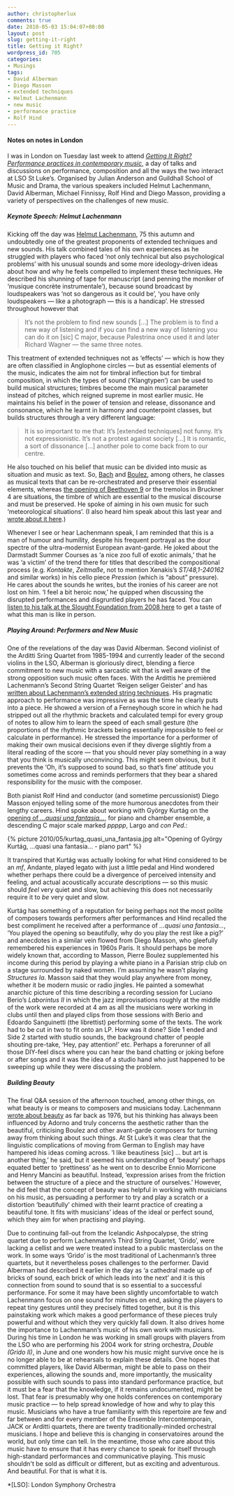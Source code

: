 ```yaml
---
author: christopherlux
comments: true
date: 2010-05-03 15:04:07+00:00
layout: post
slug: getting-it-right
title: Getting it Right?
wordpress_id: 705
categories:
- Musings
tags:
- David Alberman
- Diego Masson
- extended techniques
- Helmut Lachenmann
- new music
- performance practice
- Rolf Hind
---
```


#### Notes on notes in London

I was in London on Tuesday last week to attend _[Getting It Right? Performance practices in contemporary music](http://www.gsmd.ac.uk/gettingitright)_, a day of talks and discussions on performance, composition and all the ways the two interact at LSO St Luke’s. Organised by Julian Anderson and Guildhall School of Music and Drama, the various speakers included Helmut Lachenmann, David Alberman, Michael Finnissy, Rolf Hind and Diego Masson, providing a variety of perspectives on the challenges of new music.

##### Keynote Speech: Helmut Lachenmann

Kicking off the day was [Helmut Lachenmann](http://www.chrisswithinbank.net/tag/helmut-lachenmann/), 75 this autumn and undoubtedly one of the greatest proponents of extended techniques and new sounds. His talk combined tales of his own experiences as he struggled with players who faced ‘not only technical but also psychological problems’ with his unusual sounds and some more ideology-driven ideas about how and why he feels compelled to implement these techniques. He described his shunning of tape for manuscript (and penning the moniker of ‘musique concrète instrumentale’), because sound broadcast by loudspeakers was ‘not so dangerous as it could be’, ‘you have only loudspeakers — like a photograph — this is a handicap’. He stressed throughout however that

> It’s not the problem to find new sounds […] The problem is to find a new way of listening and if you can find a new way of listening you can do it on [sic] C major, because Palestrina once used it and later Richard Wagner — the same three notes.

This treatment of extended techniques not as ‘effects’ — which is how they are often classified in Anglophone circles — but as essential elements of the music, indicates the aim not for timbral inflection but for timbral composition, in which the types of sound (‘Klangtypen’) can be used to build musical structures; timbres become the main musical parameter instead of pitches, which reigned supreme in most earlier music. He maintains his belief in the power of tension and release, dissonance and consonance, which he learnt in harmony and counterpoint classes, but builds structures through a very different language:

> It is so important to me that: It’s [extended techniques] not funny. It’s not expressionistic. It’s not a protest against society […] It is romantic, a sort of dissonance […] another pole to come back from to our centre.

He also touched on his belief that music can be divided into music as situation and music as text. So, [Bach](http://open.spotify.com/track/50xl7To50UAtaXwoArxYGb) and [Boulez](http://open.spotify.com/track/5VVGATDIAszQePW21sLKgW), among others, he classes as musical texts that can be re-orchestrated and preserve their essential elements, whereas [the opening of Beethoven 9](http://open.spotify.com/track/57yKuE3i2INYBwpmUuABwa) or the tremolos in Bruckner 4 are situations, the timbre of which are essential to the musical discourse and must be preserved. He spoke of aiming in his own music for such ‘meteorological situations’. (I also heard him speak about this last year and [wrote about it here](http://www.chrisswithinbank.net/2009/02/lachenmann-in-stuttgart/#meteorology).)

Whenever I see or hear Lachenmann speak, I am reminded that this is a man of humour and humility, despite his frequent portrayal as the dour spectre of the ultra-modernist European avant-garde. He joked about the Darmstadt Summer Courses as ‘a nice zoo full of exotic animals,’ that he was ‘a victim’ of the trend there for titles that described the compositional process (e.g. _Kontakte_, _Zeitmaße_, not to mention Xenakis’s _ST/48,1-240162_ and similar works) in his cello piece _Pression_ (which is “about” pressure). He cares about the sounds he writes, but the ironies of his career are not lost on him. ‘I feel a bit heroic now,’ he quipped when discussing the disrupted performances and disgruntled players he has faced. You can [listen to his talk at the Slought Foundation from 2008 here](http://slought.org/content/11401/) to get a taste of what this man is like in person.

##### Playing Around: Performers and New Music

One of the revelations of the day was David Alberman. Second violinist of the Arditti Sring Quartet from 1985-1994 and currently leader of the second violins in the LSO, Alberman is gloriously direct, blending a fierce commitment to new music with a sarcastic wit that is well aware of the strong opposition such music often faces. With the Ardittis he premièred Lachenmann’s Second String Quartet ‘Reigen seliger Geister’ and has [written about Lachenmann’s extended string techniques](http://www.informaworld.com/openurl?genre=article&issn=0749%2d4467&volume=24&issue=1&spage=39). His pragmatic approach to performance was impressive as was the time he clearly puts into a piece. He showed a version of a Ferneyhough score in which he had stripped out all the rhythmic brackets and calculated tempi for every group of notes to allow him to learn the speed of each small gesture (the proportions of the rhythmic brackets being essentially impossible to feel or calculate in performance). He stressed the importance for a performer of making their own musical decisions even if they diverge slightly from a literal reading of the score — that you should never play something in a way that you think is musically unconvincing. This might seem obvious, but it prevents the ‘Oh, it’s supposed to sound bad, so that’s fine’ attitude you sometimes come across and reminds performers that they bear a shared responsibility for the music with the composer.

Both pianist Rolf Hind and conductor (and sometime percussionist) Diego Masson enjoyed telling some of the more humorous anecdotes from their lengthy careers. Hind spoke about working with György Kurtág on the [opening of _…quasi una fantasia…_](http://www.youtube.com/watch?v=nUCO2gpLHr8), for piano and chamber ensemble, a descending C major scale marked _ppppp_, Largo and _con Ped._:

{% picture 2010/05/kurtag_quasi_una_fantasia.jpg alt="Opening of György Kurtág, …quasi una fantasia… - piano part" %}

It transpired that Kurtág was actually looking for what Hind considered to be an _mf_, Andante, played legato with just a little pedal and Hind wondered whether perhaps there could be a divergence of perceived intensity and feeling, and actual acoustically accurate descriptions — so this music should _feel_ very quiet and slow, but achieving this does not necessarily require it to _be_ very quiet and slow.

Kurtág has something of a reputation for being perhaps not the most polite of composers towards performers after performances and Hind recalled the best compliment he received after a performance of _…quasi una fantasia…_, ‘You played the opening so beautifully, why do you play the rest like a pig?’ and anecdotes in a similar vein flowed from Diego Masson, who gleefully remembered his experiences in 1960s Paris. It should perhaps be more widely known that, according to Masson, Pierre Boulez supplemented his income during this period by playing a white piano in a Parisian strip club on a stage surrounded by naked women. I’m assuming he wasn’t playing _Structures Ia_. Masson said that they would play anywhere from money, whether it be modern music or radio jingles. He painted a somewhat anarchic picture of this time describing a recording session for Luciano Berio’s _Laborintus II_ in which the jazz improvisations roughly at the middle of the work were recorded at 4 am as all the musicians were working in clubs until then and played clips from those sessions with Berio and Edoardo Sanguinetti (the librettist) performing some of the texts. The work had to be cut in two to fit onto an LP. How was it done? Side 1 ended and Side 2 started with studio sounds, the background chatter of people shouting pre-take, ‘Hey, pay attention!’ etc. Perhaps a forerunner of all those DIY-feel discs where you can hear the band chatting or joking before or after songs and it was the idea of a studio hand who just happened to be sweeping up while they were discussing the problem.

##### Building Beauty

The final Q&A session of the afternoon touched, among other things, on what beauty is or means to composers and musicians today. Lachenmann [wrote about beauty](http://www.jstor.org/stable/946043) as far back as 1976, but his thinking has always been influenced by Adorno and truly concerns the aesthetic rather than the beautiful, criticising Boulez and other avant-garde composers for turning away from thinking about such things. At St Luke’s it was clear that the linguistic complications of moving from German to English may have hampered his ideas coming across. ‘I like beautiness [sic] … but art is another thing,’ he said, but it seemed his understanding of ‘beauty’ perhaps equated better to ‘prettiness’ as he went on to describe Ennio Morricone and Henry Mancini as beautiful. Instead, ‘expression arises from the friction between the structure of a piece and the structure of ourselves.’ However, he did feel that the concept of beauty was helpful in working with musicians on his music, as persuading a performer to try and play a scratch or a distortion ‘beautifully’ chimed with their learnt practice of creating a beautiful tone. It fits with musicians’ ideas of the ideal or perfect sound, which they aim for when practising and playing.

Due to continuing fall-out from the Icelandic Ashpocalypse, the string quartet due to perform Lachenmann’s Third String Quartet, ‘Grido’, were lacking a cellist and we were treated instead to a public masterclass on the work. In some ways ‘Grido’ is the most traditional of Lachenmann’s three quartets, but it nevertheless poses challenges to the performer. David Alberman had described it earlier in the day as ‘a cathedral made up of bricks of sound, each brick of which leads into the next’ and it is this connection from sound to sound that is so essential to a successful performance. For some it may have been slightly uncomfortable to watch Lachenmann focus on one sound for minutes on end, asking the players to repeat tiny gestures until they precisely fitted together, but it is this painstaking work which makes a good performance of these pieces truly powerful and without which they very quickly fall down. It also drives home the importance to Lachenmann’s music of his own work with musicians. During his time in London he was working in small groups with players from the LSO who are performing his 2004 work for string orchestra, _Double (Grido II)_, in June and one wonders how his music might survive once he is no longer able to be at rehearsals to explain these details. One hopes that committed players, like David Alberman, might be able to pass on their experiences, allowing the sounds and, more importantly, the musicality possible with such sounds to pass into standard performance practice, but it must be a fear that the knowledge, if it remains undocumented, might be lost. That fear is presumably why one holds conferences on contemporary music practice — to help spread knowledge of how and why to play this music. Musicians who have a true familiarity with this repertoire are few and far between and for every member of the Ensemble Intercontemporain, JACK or Arditti quartets, there are twenty traditionally-minded orchestral musicians. I hope and believe this is changing in conservatoires around the world, but only time can tell. In the meantime, those who care about this music have to ensure that it has every chance to speak for itself through high-standard performances and communicative playing. This music shouldn't be sold as difficult or different, but as exciting and adventurous. And beautiful. For that is what it is.

  *[LSO]: London Symphony Orchestra
